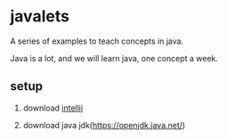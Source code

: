 # javalets

A series of examples to teach concepts in java.

Java is a lot, and we will learn java, one concept a week.



## setup

1. download [intellij](https://www.jetbrains.com/idea/download/)

2. download java jdk(https://openjdk.java.net/)